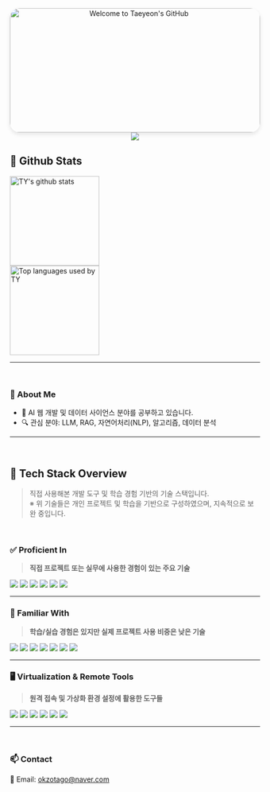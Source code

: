 <div align="center">
  <img 
    src="./assets/Welcome_Animation_simple.gif"
    alt="Welcome to Taeyeon's GitHub"
    width="100%" 
    style="border-radius: 20px; max-width: 900px; height: 250px; object-fit: cover;box-shadow: 0 4px 8px rgba(0,0,0,0.1);" />
</div>

<div align="center">
  <img src="https://readme-typing-svg.herokuapp.com?font=Fira+Code&size=24&duration=4000&pause=1000&color=F794EC&center=true&vCenter=true&width=435&lines=Hi!+I'm+Taeyeon.;AI+%26+Data+Science+Enthusiast.;" />
</div>

## 🤔 Github Stats

<a href="https://github.com/xodus123">
  <img align="center" style="height:180px" src="https://github-readme-stats.vercel.app/api?username=xodus123&show_icons=true&theme=radical" alt="TY's github stats" />
</a>

<br>

<a href="https://github.com/xodus123">
  <img align="center" style="height:180px" src="https://github-readme-stats.vercel.app/api/top-langs/?username=xodus123&layout=compact&theme=radical" alt="Top languages used by TY" />
</a>

<br>

---
<br>

### 👀 About Me

- 🌱 AI 웹 개발 및 데이터 사이언스 분야를 공부하고 있습니다.
- 🔍 관심 분야: LLM, RAG, 자연어처리(NLP), 알고리즘, 데이터 분석

---
<br>

## 🧱 Tech Stack Overview
> 직접 사용해본 개발 도구 및 학습 경험 기반의 기술 스택입니다.  
> ※ 위 기술들은 개인 프로젝트 및 학습을 기반으로 구성하였으며, 지속적으로 보완 중입니다.

<br>

### ✅ Proficient In  
> **직접 프로젝트 또는 실무에 사용한 경험이 있는 주요 기술**

<img src="https://img.shields.io/badge/Python-3776AB?style=flat-square&logo=Python&logoColor=white"/> <img src="https://img.shields.io/badge/VSCode-007ACC?style=flat-square&logo=Visual%20Studio%20Code&logoColor=white"/> <img src="https://img.shields.io/badge/Jupyter-F37626?style=flat-square&logo=Jupyter&logoColor=white"/> <img src="https://img.shields.io/badge/Google_Colab-F9AB00?style=flat-square&logo=Google%20Colab&logoColor=white"/> <img src="https://img.shields.io/badge/Git-F05032?style=flat-square&logo=Git&logoColor=white"/> <img src="https://img.shields.io/badge/GitHub-181717?style=flat-square&logo=GitHub&logoColor=white"/>  

---

### 🧪 Familiar With  
> **학습/실습 경험은 있지만 실제 프로젝트 사용 비중은 낮은 기술**

<img src="https://img.shields.io/badge/Java-007396?style=flat-square&logo=OpenJDK&logoColor=white"/> <img src="https://img.shields.io/badge/JavaScript-F7DF1E?style=flat-square&logo=JavaScript&logoColor=black"/> <img src="https://img.shields.io/badge/HTML5-E34F26?style=flat-square&logo=HTML5&logoColor=white"/> <img src="https://img.shields.io/badge/CSS3-1572B6?style=flat-square&logo=CSS3&logoColor=white"/> <img src="https://img.shields.io/badge/RaspberryPi-C51A4A?style=flat-square&logo=Raspberry%20Pi&logoColor=white"/> <img src="https://img.shields.io/badge/MySQL-4479A1?style=flat-square&logo=MySQL&logoColor=white"/> <img src="https://img.shields.io/badge/Tableau-E97627?style=flat-square&logo=Tableau&logoColor=white"/>  

---

### 🖥 Virtualization & Remote Tools  
> **원격 접속 및 가상화 환경 설정에 활용한 도구들**

<img src="https://img.shields.io/badge/RealVNC-0064A0?style=flat-square&logo=RealVNC&logoColor=white"/> <img src="https://img.shields.io/badge/Tera_Term-0099CC?style=flat-square&logo=Tera_Term&logoColor=white"/> <img src="https://img.shields.io/badge/VirtualBox-183A61?style=flat-square&logo=VirtualBox&logoColor=white"/> <img src="https://img.shields.io/badge/VMware-607078?style=flat-square&logo=VMware&logoColor=white"/> <img src="https://img.shields.io/badge/Linux-FCC624?style=flat-square&logo=Linux&logoColor=black"/> <img src="https://img.shields.io/badge/Ubuntu-E95420?style=flat-square&logo=Ubuntu&logoColor=white"/>  


---
<br>

### 📫 Contact

📧 Email: [okzotago@naver.com](mailto:okzotago@naver.com)  


